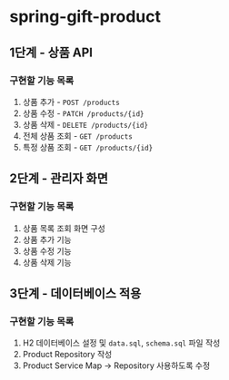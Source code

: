 # spring-gift-product

## 1단계 - 상품 API

### 구현할 기능 목록

1. 상품 추가 - `POST /products`
2. 상품 수정 - `PATCH /products/{id}`
3. 상품 삭제 - `DELETE /products/{id}`
4. 전체 상품 조회 - `GET /products`
5. 특정 상품 조회 - `GET /products/{id}`

## 2단계 - 관리자 화면

### 구현할 기능 목록

1. 상품 목록 조회 화면 구성
2. 상품 추가 기능
3. 상품 수정 기능
4. 상품 삭제 기능

## 3단계 - 데이터베이스 적용

### 구현할 기능 목록

1. H2 데이터베이스 설정 및 `data.sql`, `schema.sql` 파일 작성
2. Product Repository 작성
3. Product Service Map -> Repository 사용하도록 수정
